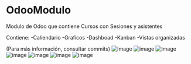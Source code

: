 # OdooModulo
Modulo de Odoo que contiene Cursos con Sesiones y asistentes

Contiene:
-Caliendario
-Graficos
-Dashboad
-Kanban
-Vistas organizadas

(Para más información, consultar commits)
![image](https://user-images.githubusercontent.com/55792935/112314269-1edb9200-8ca9-11eb-8e64-1cac90fa2630.png)
![image](https://user-images.githubusercontent.com/55792935/112314290-23a04600-8ca9-11eb-98ca-4c2e20ce9e75.png)
![image](https://user-images.githubusercontent.com/55792935/112314313-2c911780-8ca9-11eb-8576-1731da269032.png)
![image](https://user-images.githubusercontent.com/55792935/112314328-30249e80-8ca9-11eb-9212-a2867ebc9084.png)
![image](https://user-images.githubusercontent.com/55792935/112314342-3450bc00-8ca9-11eb-82d1-e14b3acd3d5b.png)
![image](https://user-images.githubusercontent.com/55792935/112314352-36b31600-8ca9-11eb-90b6-c1a464779769.png)
![image](https://user-images.githubusercontent.com/55792935/112314359-39ae0680-8ca9-11eb-8408-415f78fc576a.png)
